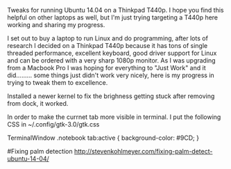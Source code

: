 Tweaks for running Ubuntu 14.04 on a Thinkpad T440p. I hope you find this helpful on other laptops as well, but I'm just trying targeting a T440p here working and sharing my progress.

I set out to buy a laptop to run Linux and do programming, after lots of research I decided on a Thinkpad T440p because it has tons of single threaded performance, excellent keyboard, good driver support for Linux and can be ordered with a very sharp 1080p monitor. As I was upgrading from a Macbook Pro I was hoping for everything to "Just Work" and it did......... some things just didn't work very nicely, here is my progress in trying to tweak them to excellence.

Installed a newer kernel to fix the brighness getting stuck after removing from dock, it worked.

In order to make the currnet tab more visible in terminal. I put the following CSS in ~/.config/gtk-3.0/gtk.css

TerminalWindow .notebook tab:active {
    background-color: #9CD;
}

#Fixing palm detection http://stevenkohlmeyer.com/fixing-palm-detect-ubuntu-14-04/